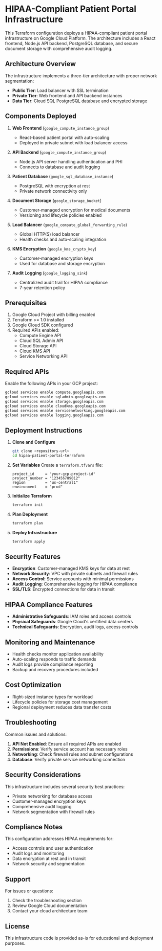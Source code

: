 # HIPAA-Compliant Patient Portal Infrastructure

This Terraform configuration deploys a HIPAA-compliant patient portal infrastructure on Google Cloud Platform. The architecture includes a React frontend, Node.js API backend, PostgreSQL database, and secure document storage with comprehensive audit logging.

## Architecture Overview

The infrastructure implements a three-tier architecture with proper network segmentation:

- **Public Tier**: Load balancer with SSL termination
- **Private Tier**: Web frontend and API backend instances
- **Data Tier**: Cloud SQL PostgreSQL database and encrypted storage

## Components Deployed

1. **Web Frontend** (`google_compute_instance_group`)
   - React-based patient portal with auto-scaling
   - Deployed in private subnet with load balancer access

2. **API Backend** (`google_compute_instance_group`)
   - Node.js API server handling authentication and PHI
   - Connects to database and audit logging

3. **Patient Database** (`google_sql_database_instance`)
   - PostgreSQL with encryption at rest
   - Private network connectivity only

4. **Document Storage** (`google_storage_bucket`)
   - Customer-managed encryption for medical documents
   - Versioning and lifecycle policies enabled

5. **Load Balancer** (`google_compute_global_forwarding_rule`)
   - Global HTTP(S) load balancer
   - Health checks and auto-scaling integration

6. **KMS Encryption** (`google_kms_crypto_key`)
   - Customer-managed encryption keys
   - Used for database and storage encryption

7. **Audit Logging** (`google_logging_sink`)
   - Centralized audit trail for HIPAA compliance
   - 7-year retention policy

## Prerequisites

1. Google Cloud Project with billing enabled
2. Terraform >= 1.0 installed
3. Google Cloud SDK configured
4. Required APIs enabled:
   - Compute Engine API
   - Cloud SQL Admin API
   - Cloud Storage API
   - Cloud KMS API
   - Service Networking API

## Required APIs

Enable the following APIs in your GCP project:

```bash
gcloud services enable compute.googleapis.com
gcloud services enable sqladmin.googleapis.com
gcloud services enable storage.googleapis.com
gcloud services enable cloudkms.googleapis.com
gcloud services enable servicenetworking.googleapis.com
gcloud services enable logging.googleapis.com
```

## Deployment Instructions

1. **Clone and Configure**
   ```bash
   git clone <repository-url>
   cd hipaa-patient-portal-terraform
   ```

2. **Set Variables**
   Create a `terraform.tfvars` file:
   ```hcl
   project_id     = "your-gcp-project-id"
   project_number = "123456789012"
   region         = "us-central1"
   environment    = "prod"
   ```

3. **Initialize Terraform**
   ```bash
   terraform init
   ```

4. **Plan Deployment**
   ```bash
   terraform plan
   ```

5. **Deploy Infrastructure**
   ```bash
   terraform apply
   ```

## Security Features

- **Encryption**: Customer-managed KMS keys for data at rest
- **Network Security**: VPC with private subnets and firewall rules
- **Access Control**: Service accounts with minimal permissions
- **Audit Logging**: Comprehensive logging for HIPAA compliance
- **SSL/TLS**: Encrypted connections for data in transit

## HIPAA Compliance Features

- **Administrative Safeguards**: IAM roles and access controls
- **Physical Safeguards**: Google Cloud's certified data centers
- **Technical Safeguards**: Encryption, audit logs, access controls

## Monitoring and Maintenance

- Health checks monitor application availability
- Auto-scaling responds to traffic demands
- Audit logs provide compliance reporting
- Backup and recovery procedures included

## Cost Optimization

- Right-sized instance types for workload
- Lifecycle policies for storage cost management
- Regional deployment reduces data transfer costs

## Troubleshooting

Common issues and solutions:

1. **API Not Enabled**: Ensure all required APIs are enabled
2. **Permissions**: Verify service account has necessary roles
3. **Networking**: Check firewall rules and subnet configurations
4. **Database**: Verify private service networking connection

## Security Considerations

This infrastructure includes several security best practices:
- Private networking for database access
- Customer-managed encryption keys
- Comprehensive audit logging
- Network segmentation with firewall rules

## Compliance Notes

This configuration addresses HIPAA requirements for:
- Access controls and user authentication
- Audit logs and monitoring
- Data encryption at rest and in transit
- Network security and segmentation

## Support

For issues or questions:
1. Check the troubleshooting section
2. Review Google Cloud documentation
3. Contact your cloud architecture team

## License

This infrastructure code is provided as-is for educational and deployment purposes.